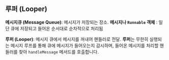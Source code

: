 ## 루퍼 (Looper)

**메시지큐 (Message Queue)**: 메시지가 저장되는 장소. 
**메시지나 `Runnable` 객체** : 일단 큐에 저장되고 들어온 순서대로 순차적으로 처리됨

**루퍼 (Looper)**: 메시지 큐에서 메시지를 꺼내어 핸들러로 전달. 
**루퍼**는 무한히 실행되는 메시지 루프를 통해 큐에 메시지가 들어오는지 감시하며, 들어온 메시지를 처리할 핸들러를 찾아 `handleMessage` 메서드를 호출합니다.
